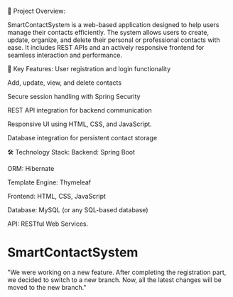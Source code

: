 
📝 Project Overview:

SmartContactSystem is a web-based application designed to help users manage their contacts efficiently. The system allows users to create, update, organize, and delete their personal or professional contacts with ease. It includes REST APIs and an actively responsive frontend for seamless interaction and performance.

🚀 Key Features: User registration and login functionality

Add, update, view, and delete contacts

Secure session handling with Spring Security

REST API integration for backend communication

Responsive UI using HTML, CSS, and JavaScript.

Database integration for persistent contact storage

🛠️ Technology Stack: Backend: Spring Boot

ORM: Hibernate

Template Engine: Thymeleaf

Frontend: HTML, CSS, JavaScript

Database: MySQL (or any SQL-based database)

API: RESTful Web Services. 



# SmartContactSystem

"We were working on a new feature. After completing the registration part, we decided to switch to a new branch. Now, all the latest changes will be moved to the new branch."
